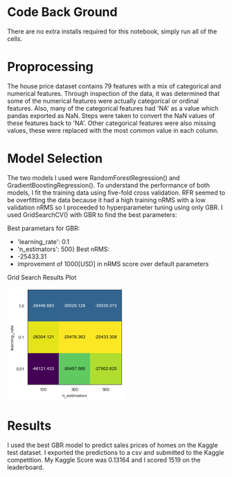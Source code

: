 # Code Back Ground
There are no extra installs required for this notebook, simply run all of the cells.

# Proprocessing
The house price dataset contains 79 features with a mix of categorical and numerical features. Through inspection of the data, it was determined that some of the numerical features were actually categorical or ordinal features. Also, many of the categorical features had 'NA' as a value which pandas exported as NaN. Steps were taken to convert the NaN values of these features back to 'NA'. Other categorical features were also missing values, these were replaced with the most common value in each column.

# Model Selection
The two models I used were RandomForestRegression() and GradientBoostingRegression(). To understand the performance of both models, I fit the training data using five-fold cross validation. RFR seemed to be overfitting the data because it had a high training nRMS with a low validation nRMS so I proceeded to hyperparameter tuning using only GBR. I used GridSearchCV() with GBR to find the best parameters:

Best parametars for GBR:
- 'learning_rate': 0.1
- 'n_estimators': 500}
Best nRMS:
- -25433.31
- improvement of 1000[USD] in nRMS score over default parameters

Grid Search Results Plot

![alt text](data_folder/grid_search_results.png "Title")


# Results
I used the best GBR model to predict sales prices of homes on the Kaggle test dataset. I exported the predictions to a csv and submitted to the Kaggle competition. My Kaggle Score was 0.13164 and I scored 1519 on the leaderboard.

